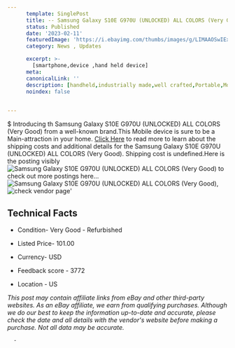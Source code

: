 ```yaml
---
      template: SinglePost
      title: -- Samsung Galaxy S10E G970U (UNLOCKED) ALL COLORS (Very Good)
      status: Published
      date: '2023-02-11'
      featuredImage: 'https://i.ebayimg.com/thumbs/images/g/LIMAAOSwIExj2FSP/s-l225.jpg'
      category: News , Updates

      excerpt: >-
        [smartphone,device ,hand held device]
      meta:
      canonicalLink: ''
      description: [handheld,industrially made,well crafted,Portable,Mobile,Compact,Convenient,Lightweight,Maneuverable,Man-portable,Miniature,Carriable,Hand-held,Light,Holdable,Transportable,Mobile device,Pocket-sized,On-the-go,Wireless,Cordless,Compact size,Convenient size, smartphone,device ,hand held device]
      noindex: false
      

---
```

$
      Introducing th Samsung Galaxy S10E G970U (UNLOCKED) ALL COLORS (Very Good) from a well-known brand.This Mobile device  is sure to be a Main-attraction in your home. [Click Here](https://www.ebay.com/itm/404134777067?hash=item5e184f50eb%3Ag%3ALIMAAOSwIExj2FSP&mkevt=1&mkcid=1&mkrid=711-53200-19255-0&campid=%253CePNCampaignId%253E&customid=%253CreferenceId%253E&toolid=10049) to read more to learn about the shipping costs and additional details for the Samsung Galaxy S10E G970U (UNLOCKED) ALL COLORS (Very Good). Shipping cost is undefined.Here is the posting visibly ![Samsung Galaxy S10E G970U (UNLOCKED) ALL COLORS (Very Good)](https://i.ebayimg.com/thumbs/images/g/LIMAAOSwIExj2FSP/s-l225.jpg) to check out more postings here... ![Samsung Galaxy S10E G970U (UNLOCKED) ALL COLORS (Very Good)](https://i.ebayimg.com/images/g/LIMAAOSwIExj2FSP/s-l960.jpg), ![check vendor page](https://origin-galleryplus.ebayimg.com/ws/web/404134777067_2_0_1/225x225.jpg,https://origin-galleryplus.ebayimg.com/ws/web/404134777067_3_0_1/225x225.jpg,https://origin-galleryplus.ebayimg.com/ws/web/404134777067_4_0_1/225x225.jpg,https://origin-galleryplus.ebayimg.com/ws/web/404134777067_5_0_1/225x225.jpg,https://origin-galleryplus.ebayimg.com/ws/web/404134777067_6_0_1/225x225.jpg,https://origin-galleryplus.ebayimg.com/ws/web/404134777067_7_0_1/225x225.jpg,https://origin-galleryplus.ebayimg.com/ws/web/404134777067_8_0_1/225x225.jpg,https://origin-galleryplus.ebayimg.com/ws/web/404134777067_9_0_1/225x225.jpg,https://origin-galleryplus.ebayimg.com/ws/web/404134777067_10_0_1/225x225.jpg,https://origin-galleryplus.ebayimg.com/ws/web/404134777067_11_0_1/225x225.jpg,https://origin-galleryplus.ebayimg.com/ws/web/404134777067_12_0_1/225x225.jpg)'

      

 ## Technical Facts 



     
      

 - Condition- Very Good - Refurbished 


      

 - Listed Price- 101.00 


      

 - Currency- USD 


      

 - Feedback score - 3772 


      

 - Location - US 


      
      

 *_This post may contain affiliate links from eBay and other third-party websites. As an eBay affiliate, we earn from qualifying purchases. Although we do our best to keep the information up-to-date and accurate, please check the date and all details with the vendor's website before making a purchase. Not all data may be accurate._*




      -
